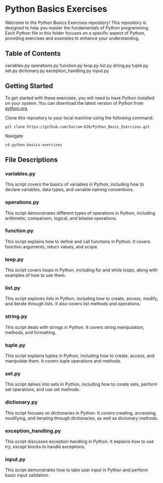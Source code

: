 # Python Basics Exercises

Welcome to the Python Basics Exercises repository! This repository is designed to help you master the fundamentals of Python programming. Each Python file in this folder focuses on a specific aspect of Python, providing exercises and examples to enhance your understanding.

## Table of Contents

variables.py
operations.py
function.py
loop.py
list.py
string.py
tuple.py
set.py
dictionary.py
exception_handling.py
input.py

## Getting Started

To get started with these exercises, you will need to have Python installed on your system. You can download the latest version of Python from [python.org](https://www.python.org/downloads/).

Clone this repository to your local machine using the following command:

```
git clone https://github.com/Sairam-K26/Python_Basic_Exercises.git
```
Navigate
```
cd python-basics-exercises
```

## File Descriptions

### variables.py
This script covers the basics of variables in Python, including how to declare variables, data types, and variable naming conventions.

### operations.py
This script demonstrates different types of operations in Python, including arithmetic, comparison, logical, and bitwise operations.

### function.py
This script explains how to define and call functions in Python. It covers function arguments, return values, and scope.

### loop.py
This script covers loops in Python, including for and while loops, along with examples of how to use them.

### list.py
This script explores lists in Python, including how to create, access, modify, and iterate through lists. It also covers list methods and operations.

### string.py
This script deals with strings in Python. It covers string manipulation, methods, and formatting.

### tuple.py
This script explains tuples in Python, including how to create, access, and manipulate them. It covers tuple operations and methods.

### set.py
This script delves into sets in Python, including how to create sets, perform set operations, and use set methods.

### dictionary.py
This script focuses on dictionaries in Python. It covers creating, accessing, modifying, and iterating through dictionaries, as well as dictionary methods.

### exception_handling.py
This script discusses exception handling in Python. It explains how to use try, except blocks to handle exceptions.

### input.py
This script demonstrates how to take user input in Python and perform basic input validation.

